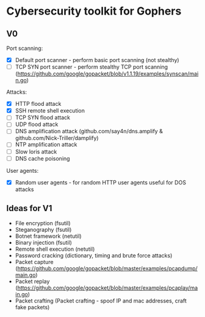 # Cybersecurity toolkit for Gophers

## V0

Port scanning:
- [x] Default port scanner - perform basic port scanning (not stealthy)
- [ ] TCP SYN port scanner - perform stealthy TCP port scanning (https://github.com/google/gopacket/blob/v1.1.19/examples/synscan/main.go)

Attacks:
- [x] HTTP flood attack
- [x] SSH remote shell execution
- [ ] TCP SYN flood attack
- [ ] UDP flood attack
- [ ] DNS amplification attack (github.com/say4n/dns.amplify & github.com/Nick-Triller/damplify)
- [ ] NTP amplification attack
- [ ] Slow loris attack
- [ ] DNS cache poisoning

User agents:
- [x] Random user agents - for random HTTP user agents useful for DOS attacks

## Ideas for V1
- File encryption (fsutil)
- Steganography (fsutil)
- Botnet framework (netutil)
- Binary injection (fsutil)
- Remote shell execution (netutil)
- Password cracking (dictionary, timing and brute force attacks)
- Packet capture (https://github.com/google/gopacket/blob/master/examples/pcapdump/main.go)
- Packet replay (https://github.com/google/gopacket/blob/master/examples/pcaplay/main.go)
- Packet crafting (Packet crafting - spoof IP and mac addresses, craft fake packets)
